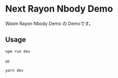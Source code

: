 # Next Rayon Nbody Demo

Wasm Rayon Nbody Demo の Demoです。

## Usage

```sh
npm run dev
```

or

```sh
yarn dev
```
